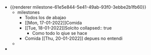 - {{renderer milestone-61e5e844-5e41-49ab-93f0-3ebbe2b1fb60}}
	- milestones
		- Todos los de abajao
		- [[Mon, 17-01-2022]]Comida
		- [[Tue, 18-01-2022]]Solcito
		  collapsed:: true
			- Como todo lo qiue se hace
		- Comida [[Thu, 20-01-2022]] depues no entendi
	-
-